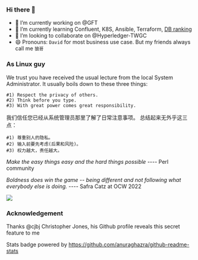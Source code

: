 ### Hi there 👋

<!--

Here are some Easter eggs of me:
- 📫 How to reach me: david-khala@hotmail.com
- 💬 I love telling stories, metaphors or anecdotes
- ⚡ Fun fact: 许愿门
- 🤔 Motto: Thanks for your confession, but don't find excuse for yourself, just act faster and harder. You need a plan or target, otherwise it will go nowhere. Can you tell me your plan by end of today?
-->

- 🔭 I’m currently working on @GFT
- 🌱 I’m currently learning Confluent, K8S, Ansible, Terraform, [DB ranking](https://db-engines.com/en/ranking)
- 👯 I’m looking to collaborate on @Hyperledger-TWGC
- 😄 Pronouns: `David` for most business use case. But my friends always call me `狼哥`




### As Linux guy
We trust you have received the usual lecture from the local System
Administrator. It usually boils down to these three things:

    #1) Respect the privacy of others.
    #2) Think before you type.
    #3) With great power comes great responsibility.

我们信任您已经从系统管理员那里了解了日常注意事项。
总结起来无外乎这三点：

    #1) 尊重别人的隐私。
    #2) 输入前要先考虑(后果和风险)。
    #3) 权力越大，责任越大。

*Make the easy things easy and the hard things possible* ---- Perl community

*Boldness does win the game -- being different and not following what everybody else is doing.* ---- Safra Catz at OCW 2022


[![](https://github-readme-stats.vercel.app/api/top-langs/?username=davidkhala&layout=compact)](https://github.com/davidkhala)


### Acknowledgement
Thanks @cjbj Christopher Jones, his Github profile reveals this secret feature to me

Stats badge powered by https://github.com/anuraghazra/github-readme-stats
